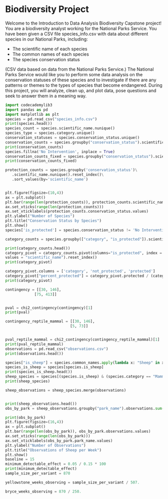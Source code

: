# Biodiversity Project
Welcome to the Introduction to Data Analysis Biodiversity Capstone project!
You are a biodiversity analyst working for the National Parks Service. You have been given a CSV file species_info.csv with data about different species in our National Parks, including:
- The scientific name of each species
- The common names of each species
- The species conservation status

(CSV data based on data from the National Parks Service.)
The National Parks Service would like you to perform some data analysis on the conservation statuses of these species and to investigate if there are any patterns or themes to the types of species that become endangered. During this project, you will analyze, clean up, and plot data, pose questions and seek to answer them in a meaning way.


```python
import codecademylib3
import pandas as pd
import matplotlib as plt
species = pd.read_csv("species_info.csv")
print(species.head())
species_count = species.scientific_name.nunique()
species_type = species.category.unique()
conservation_statuses = species.conservation_status.unique()
conservation_counts = species.groupby("conservation_status").scientific_name.nunique().reset_index()
print(conservation_counts)
species.fillna('No Intervention', inplace = True)
conservation_counts_fixed = species.groupby("conservation_status").scientific_name.nunique().reset_index()
print(conservation_counts_fixed)

protection_counts = species.groupby('conservation_status')\
   .scientific_name.nunique().reset_index()\
   .sort_values(by='scientific_name')


plt.figure(figsize=(10,4))
ax = plt.subplot()
plt.bar(range(len(protection_counts)), protection_counts.scientific_name.values)
ax.set_xticks(range(len(protection_counts)))
ax.set_xticklabels(protection_counts.conservation_status.values)
plt.ylabel("Number of Species")
plt.title("Conservation Status by Species")
plt.show()
species['is_protected'] = species.conservation_status != 'No Intervention'

category_counts = species.groupby(["category", "is_protected"]).scientific_name.nunique().reset_index()

print(category_counts.head())
category_pivot = category_counts.pivot(columns="is_protected", index = "category",
values = "scientific_name").reset_index()
print(category_pivot)

category_pivot.columns = ['category', 'not_protected', 'protected']
category_pivot["percent_protected"] = category_pivot.protected / (category_pivot.protected + category_pivot.not_protected)
print(category_pivot)

contingency = [[30, 146],
             [75, 413]]


pval = chi2_contingency(contingency)[1]
print(pval)

contingency_reptile_mammal = [[30, 146],
                             [5, 73]]


pval_reptile_mammal = chi2_contingency(contingency_reptile_mammal)[1]
print(pval_reptile_mammal)
observations = pd.read_csv("observations.csv")
print(observations.head())

species["is_sheep"] = species.common_names.apply(lambda x: "Sheep" in x)
species_is_sheep = species[species.is_sheep]
print(species_is_sheep.head())
sheep_species = species[(species.is_sheep) & (species.category == "Mammal")]
print(sheep_species)

sheep_observations = sheep_species.merge(observations)


print(sheep_observations.head())
obs_by_park = sheep_observations.groupby("park_name").observations.sum().reset_index()

print(obs_by_park)
plt.figure(figsize=(16,4))
ax = plt.subplot()
plt.bar(range(len(obs_by_park)), obs_by_park.observations.values)
ax.set_xticks(range(len(obs_by_park)))
ax.set_xticklabels(obs_by_park.park_name.values)
plt.ylabel("Number of Observations")
plt.title("Observations of Sheep per Week")
plt.show()
baseline = 15
minimum_detectable_effect = 0.05 / 0.15 * 100
print(minimum_detectable_effect)
sample_size_per_variant = 870

yellowstone_weeks_observing = sample_size_per_variant / 507.

bryce_weeks_observing = 870 / 250.
```